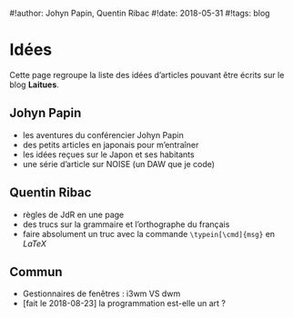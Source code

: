 #!author: Johyn Papin, Quentin Ribac
#!date: 2018-05-31
#!tags: blog

# Idées
Cette page regroupe la liste des idées d’articles pouvant être écrits sur le blog **Laitues**.

## Johyn Papin
* les aventures du conférencier Johyn Papin
* des petits articles en japonais pour m’entraîner
* les idées reçues sur le Japon et ses habitants
* une série d’article sur NOISE (un DAW que je code)

## Quentin Ribac
* règles de JdR en une page
* des trucs sur la grammaire et l’orthographe du français
* faire absolument un truc avec la commande `\typein[\cmd]{msg}` en *LaTeX*

## Commun
* Gestionnaires de fenêtres : i3wm VS dwm
* [fait le 2018-08-23] la programmation est-elle un art ?
